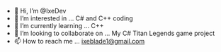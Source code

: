 - 👋 Hi, I’m @IxeDev
- 👀 I’m interested in ... C# and C++ coding
- 🌱 I’m currently learning ... C++
- 💞️ I’m looking to collaborate on ... My C# Titan Legends game project
- 📫 How to reach me ... ixeblade1@gmail.com

<!---
IxeDev/ixeblade1@gmail.com is a ✨ special ✨ repository because its `README.md` (this file) appears on your GitHub profile.
You can click the Preview link to take a look at your changes.00

--->
